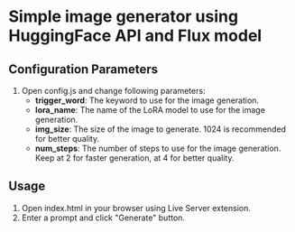 # Simple image generator using HuggingFace API and Flux model

## Configuration Parameters

1. Open config.js and change following parameters:
    - **trigger_word**: The keyword to use for the image generation.
    - **lora_name**: The name of the LoRA model to use for the image generation.
    - **img_size**: The size of the image to generate. 1024 is recommended for better quality.
    - **num_steps**: The number of steps to use for the image generation. Keep at 2 for faster generation, at 4 for better quality.
  
## Usage

1. Open index.html in your browser using Live Server extension.
2. Enter a prompt and click "Generate" button.